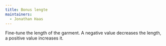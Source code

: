 ```yaml
---
title: Bonus lengte
maintainers:
  - Jonathan Haas
---
```


Fine-tune the length of the garment. A negative value decreases the length, a positive value increases it.
